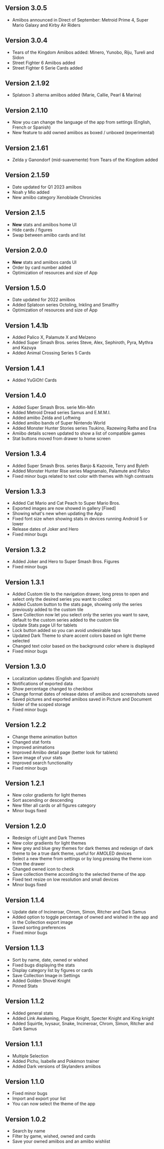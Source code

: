 ## Version 3.0.5
- Amiibos announced in Direct of September: Metroid Prime 4, Super Mario Galaxy and Kirby Air Riders

## Version 3.0.4
- Tears of the Kingdom Amiibos added: Minero, Yunobo, Riju, Tureli and Sidon
- Street Fighter 6 Amiibos added
- Street Fighter 6 Serie Cards added

## Version 2.1.92
- Splatoon 3 alterna amiibos added (Marie, Callie, Pearl & Marina)

## Version 2.1.10
- Now you can change the language of the app from settings (English, French or Spanish)
- New feature to add owned amiibos as boxed / unboxed (experimental)

## Version 2.1.61
- Zelda y Ganondorf (mid-suavemente) from Tears of the Kingdom added

## Version 2.1.59
- Date updated for Q1 2023 amiibos
- Noah y Mio added
- New amiibo category Xenoblade Chronicles

## Version 2.1.5
- **New** stats and amiibos home UI
- Hide cards / figures
- Swap between amiibo cards and list

## Version 2.0.0
- **New** stats and amiibos cards UI
- Order by card number added
- Optimization of resources and size of App

## Version 1.5.0
- Date updated for 2022 amiibos
- Added Splatoon series Octoling, Inkling and Smallfry
- Optimization of resources and size of App

## Version 1.4.1b
- Added Palico X, Palamute X and Melzeno
- Added Super Smash Bros. series Steve, Alex, Sephiroth, Pyra, Mythra and Kazuya
- Added Animal Crossing Series 5 Cards

## Version 1.4.1
- Added YuGiOh! Cards

## Version 1.4.0
- Added Super Smash Bros. serie Min-Min
- Added Metroid Dread series Samus and E.M.M.I.
- Added amiibo Zelda and Loftwing
- Added amiibo bands of Super Nintendo World
- Added Monster Hunter Stories series Tsukino, Razewing Ratha and Ena
- Amiibo details screen updated to show a list of compatible games
- Stat buttons moved from drawer to home screen

## Version 1.3.4
- Added Super Smash Bros. series Banjo & Kazooie, Terry and Byleth
- Added Monster Hunter Rise series Magnamalo, Palamute and Palico
- Fixed minor bugs related to text color with themes with high contrasts

## Version 1.3.3
- Added Cat Mario and Cat Peach to Super Mario Bros.
- Exported images are now showed in gallery [Fixed]
- Showing what's new when updating the App
- Fixed font size when showing stats in devices running Android 5 or lower
- Release dates of Joker and Hero
- Fixed minor bugs

## Version 1.3.2
- Added Joker and Hero to Super Smash Bros. Figures
- Fixed minor bugs

## Version 1.3.1
- Added Custom tile to the navigation drawer, long press to open and select only the desired series you want to collect
- Added Custom button to the stats page, showing only the series previously added to the custom tile
- Save Collection now let you select only the series you want to save, default to the custom series added to the custom tile
- Update Stats page UI for tablets
- Lock button added so you can avoid undesirable taps
- Updated Dark Theme to share accent colors based on light theme selected
- Changed text color based on the background color where is displayed
- Fixed minor bugs

## Version 1.3.0
- Localization updates (English and Spanish)
- Notifications of exported data
- Show percentage changed to checkbox
- Change format dates of release dates of amiibos and screenshots saved
- Saved pictures and exported amiibos saved in Picture and Document folder of the scoped storage
- Fixed minor bugs

## Version 1.2.2
- Change theme animation button
- Changed stat fonts
- Improved animations
- Improved Amiibo detail page (better look for tablets)
- Save image of your stats
- Improved search functionality
- Fixed minor bugs

## Version 1.2.1
- New color gradients for light themes
- Sort ascending or descending
- New filter all cards or all figures category
- Minor bugs fixed

## Version 1.2.0
- Redesign of Light and Dark Themes
- New color gradients for light themes
- New grey and blue grey themes for dark themes and redesign of dark theme to be a true dark theme, useful for AMOLED devices
- Select a new theme from settings or by long pressing the theme icon from the drawer
- Changed owned icon to check
- Save collection theme according to the selected theme of the app
- Fixed text resize on low resolution and small devices
- Minor bugs fixed  

## Version 1.1.4
- Update date of Incineroar, Chrom, Simon, Ritcher and Dark Samus
- Added option to toggle percentage of owned and wished in the app and in the Collection export image
- Saved sorting preferences
- Fixed minor bugs  

## Version 1.1.3
- Sort by name, date, owned or wished
- Fixed bugs displaying the stats
- Display category list by figures or cards
- Save Collection Image in Settings
- Added Golden Shovel Knight
- Pinned Stats  

## Version 1.1.2
- Added general stats
- Added Link Awakening, Plague Knight, Specter Knight and King knight
- Added Squirtle, Ivysaur, Snake, Incineroar, Chrom, Simon, Ritcher and Dark Samus  

## Version 1.1.1
- Multiple Selection
- Added Pichu, Isabelle and Pokémon trainer
- Added Dark versions of Skylanders amiibos  

## Version 1.1.0
- Fixed minor bugs
- Import and export your list
- You can now select the theme of the app

## Version 1.0.2
- Search by name
- Filter by game, wished, owned and cards
- Save your owned amiibos and an amiibo wishlist